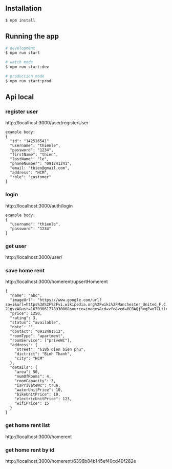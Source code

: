 
## Installation

```bash
$ npm install
```

## Running the app

```bash
# development
$ npm run start

# watch mode
$ npm run start:dev

# production mode
$ npm run start:prod
```
## Api local
### register user
http://localhost:3000/user/registerUser
```
example body:
{
  "id": "142516541"
  "username": "thienle",
  "password": "1234",
  "firstName": "thien",
  "lastName": "le",
  "phoneNumber": "091241241",
  "email: "thien@gmail.com",
  "address": "HCM",
  "role": "customer"
}
```
### login
http://localhost:3000/auth/login
```
example body:
{
  "username": "thienle",
  "password": "1234"
}
```
### get user
http://localhost:3000/user/<username>

### save home rent
http://localhost:3000/homerent/upsertHomerent
```
{
  "name": "abc",
  "imageUrl": "https://www.google.com/url?sa=i&url=https%3A%2F%2Fvi.wikipedia.org%2Fwiki%2FManchester_United_F.C.&psig=AOvVaw3zYduQJ58VxHQ20-21gvzA&ust=1670906177893000&source=images&cd=vfe&ved=0CBAQjRxqFwoTCLilr9ug8_sCFQAAAAAdAAAAABAD",
  "price": 1250,
  "rating": 3,
  "status": "available",
  "note": "",
  "contact": "0912481512",
  "roomType": "apartment",
  "roomService": ["priveWC"],
  "address": {
    "street": "618b dien bien phu",
    "dictrict": "Binh Thanh",
    "city": "HCM"
  },
  "details": {
    "area": 50,
    "numOfRooms": 4,
    "roomCapacity": 3,
    "isPrivateWc": true,
    "waterUnitPrice": 10,
    "bikeUnitPrice": 10,
    "electricUnitPrice": 123,
    "wifiPrice": 15
  }
}
```
### get home rent list
http://localhost:3000/homerent

### get home rent by id
http://localhost:3000/homerent/6396b84b145ef40cd40f282e
